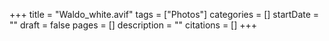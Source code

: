+++
title = "Waldo_white.avif"
tags = ["Photos"]
categories = []
startDate = ""
draft = false
pages = []
description = ""
citations = []
+++
